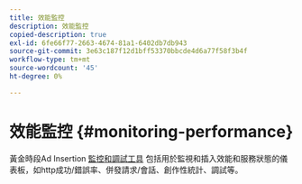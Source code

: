 ```yaml
---
title: 效能監控
description: 效能監控
copied-description: true
exl-id: 6fe66f77-2663-4674-81a1-6402db7db943
source-git-commit: 3e63c187f12d1bff53370bbcde4d6a77f58f3b4f
workflow-type: tm+mt
source-wordcount: '45'
ht-degree: 0%

---
```


# 效能監控 {#monitoring-performance}

黃金時段Ad Insertion [監控和調試工具](https://ssai.console.primetime.adobe.com/) 包括用於監視和插入效能和服務狀態的儀表板，如http成功/錯誤率、併發請求/會話、創作性統計、調試等。
